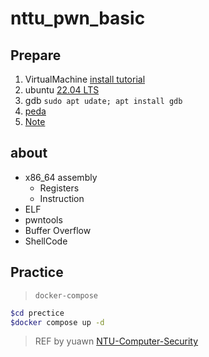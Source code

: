# nttu_pwn_basic
## Prepare

1. VirtualMachine [install tutorial](https://hackmd.io/@SCIST/VirtualBox)
2. ubuntu [22.04 LTS](https://ubuntu.com/download/desktop)
3. gdb `sudo apt udate; apt install gdb`
4. [peda](https://github.com/longld/peda)
5. [Note](note.md)

## about
+ x86_64 assembly
    + Registers
    + Instruction
+ ELF
+ pwntools
+ Buffer Overflow
+ ShellCode

## Practice
> `docker-compose`

```bash
$cd prectice
$docker compose up -d
```

> REF by yuawn [NTU-Computer-Security](https://github.com/yuawn/NTU-Computer-Security)